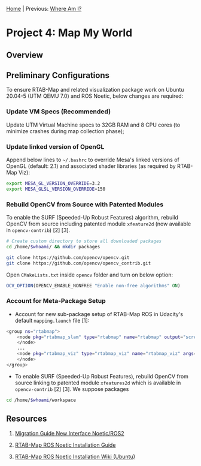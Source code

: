 [Home](../../README.md) | Previous: [Where Am I?](../p3/p3-where-am-i.md)

# Project 4: Map My World

## Overview

## Preliminary Configurations

To ensure RTAB-Map and related visualization package work on Ubuntu 20.04-5 (UTM QEMU 7.0) and ROS Noetic, below changes are required:

### Update VM Specs (Recommended)

Update UTM Virtual Machine specs to 32GB RAM and 8 CPU cores (to minimize crashes during map collection phase);

### Update linked version of OpenGL

Append below lines to `~/.bashrc` to override Mesa's linked versions of OpenGL (default: 2.1) and associated shader libraries (as required by RTAB-Map Viz):

```bash
export MESA_GL_VERSION_OVERRIDE=3.2
export MESA_GLSL_VERSION_OVERRIDE=150
```

### Rebuild OpenCV from Source with Patented Modules

To enable the SURF (Speeded-Up Robust Features) algorithm, rebuild OpenCV from source including patented module `xfeature2d` (now available in `opencv-contrib`) [2] [3].

```bash
# Create custom directory to store all downloaded packages
cd /home/$whoami/ && mkdir packages

git clone https://github.com/opencv/opencv.git
git clone https://github.com/opencv/opencv_contrib.git
```

Open `CMakeLists.txt` inside `opencv` folder and turn on below option:

```cmake
OCV_OPTION(OPENCV_ENABLE_NONFREE "Enable non-free algorithms" ON)
```


### Account for Meta-Package Setup

* Account for new sub-package setup of RTAB-Map ROS in Udacity's default `mapping.launch` file [1]:

```bash
<group ns="rtabmap">
    <node pkg="rtabmap_slam" type="rtabmap" name="rtabmap" output="screen" args="--delete_db_on_start">
    </node>
    ...
    <node pkg="rtabmap_viz" type="rtabmap_viz" name="rtabmap_viz" args="-d $(find rtabmap_viz)/launch/config/rgbd_gui.ini" output="screen">
    </node>
</group>
```

* To enable SURF (Speeded-Up Robust Features), rebuild OpenCV from source linking to patented module `xfeatures2d` which is available in  `opencv-contrib` [2] [3]. We suppose packages 

```bash
cd /home/$whoami/workspace
```


## Resources

1. [Migration Guide New Interface Noetic/ROS2](http://wiki.ros.org/rtabmap_ros#rtabmap_ros.2Fnoetic_and_newer.Migration_Guide_New_Interface_Noetic.2FROS2)

2. [RTAB-Map ROS Noetic Installation Guide](https://github.com/introlab/rtabmap_ros)

3. [RTAB-Map ROS Noetic Installation Wiki (Ubuntu)](https://github.com/introlab/rtabmap/wiki/Installation#ubuntu)